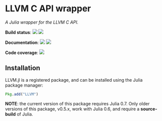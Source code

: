 LLVM C API wrapper
==================

*A Julia wrapper for the LLVM C API.*

**Build status**: [![][travis-img]][travis-url] [![][appveyor-img]][appveyor-url]

**Documentation**: [![][docs-stable-img]][docs-stable-url] [![][docs-latest-img]][docs-latest-url]

**Code coverage**: [![][coverage-img]][coverage-url]

[travis-img]: https://travis-ci.org/maleadt/LLVM.jl.svg?branch=master
[travis-url]: https://travis-ci.org/maleadt/LLVM.jl

[appveyor-img]: https://ci.appveyor.com/api/projects/status/5069m449yvvkyn9q/branch/master?svg=true
[appveyor-url]: https://ci.appveyor.com/project/maleadt/llvm-jl

[docs-stable-img]: https://img.shields.io/badge/docs-stable-blue.svg
[docs-stable-url]: http://maleadt.github.io/LLVM.jl/stable
[docs-latest-img]: https://img.shields.io/badge/docs-latest-blue.svg
[docs-latest-url]: http://maleadt.github.io/LLVM.jl/latest

[coverage-img]: https://codecov.io/gh/maleadt/LLVM.jl/coverage.svg
[coverage-url]: https://codecov.io/gh/maleadt/LLVM.jl



Installation
------------

LLVM.jl is a registered package, and can be installed using the Julia package manager:

```julia
Pkg.add("LLVM")
```

**NOTE**: the current version of this package requires Julia 0.7. Only older
versions of this package, v0.5.x, work with Julia 0.6, and require a
**source-build** of Julia.
